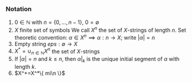 ### Notation
1. $0\in\mathbb{N}$ with $n=\{ 0,\dots,n-1 \}$, $0=\emptyset$
2. $X$ finite set of symbols
   We call $X^n$ the set of $X$-strings of length $n$.
   Set theoretic convention:
   $\alpha\in X^n\implies \alpha:n\to X$; write $|\alpha|=n$
3. Empty string $eps : \emptyset\to X$
4. $X^*=\cup_{n\in \mathbb{N}}X^n$ the set of $X$-strings
5. If $|\alpha|=n$ and $k\leq n$, then $\alpha|_{k}$ is the unique initial segment of $\alpha$ with length $k$.
6. $X^+=X^*\{ mi\n \}$